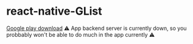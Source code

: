 # react-native-GList
[Google play download](https://play.google.com/store/apps/details?id=com.dualpill.glist&hl=cs)
⚠ App backend server is currently down, so you probbably won't be able to do much in the app currently ⚠
